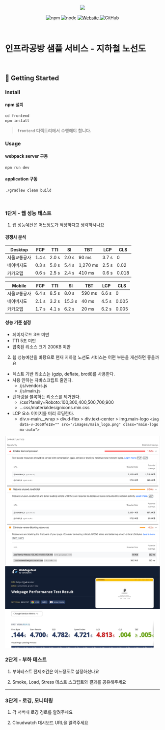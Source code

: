 <p align="center">
    <img width="200px;" src="https://raw.githubusercontent.com/woowacourse/atdd-subway-admin-frontend/master/images/main_logo.png"/>
</p>
<p align="center">
  <img alt="npm" src="https://img.shields.io/badge/npm-%3E%3D%205.5.0-blue">
  <img alt="node" src="https://img.shields.io/badge/node-%3E%3D%209.3.0-blue">
  <a href="https://edu.nextstep.camp/c/R89PYi5H" alt="nextstep atdd">
    <img alt="Website" src="https://img.shields.io/website?url=https%3A%2F%2Fedu.nextstep.camp%2Fc%2FR89PYi5H">
  </a>
  <img alt="GitHub" src="https://img.shields.io/github/license/next-step/atdd-subway-service">
</p>

<br>

# 인프라공방 샘플 서비스 - 지하철 노선도

<br>

## 🚀 Getting Started

### Install

#### npm 설치

```
cd frontend
npm install
```

> `frontend` 디렉토리에서 수행해야 합니다.

### Usage

#### webpack server 구동

```
npm run dev
```

#### application 구동

```
./gradlew clean build
```

<br>

### 1단계 - 웹 성능 테스트

1. 웹 성능예산은 어느정도가 적당하다고 생각하시나요

#### 경쟁사 분석

| Desktop      | FCP   | TTI   | SI    | TBT      | LCP   | CLS   |
| ------------ | ----- | ----- | ----- | -------- | ----- | ----- |
| 서울교통공사 | 1.4 s | 2.0 s | 2.0 s | 90 ms    | 3.7 s | 0     |
| 네이버지도   | 0.3 s | 5.0 s | 5.4 s | 1,270 ms | 2.5 s | 0.02  |
| 카카오맵     | 0.6 s | 2.5 s | 2.4 s | 410 ms   | 0.6 s | 0.018 |

| Mobile       | FCP   | TTI   | SI     | TBT    | LCP   | CLS   |
| ------------ | ----- | ----- | ------ | ------ | ----- | ----- |
| 서울교통공사 | 6.4 s | 8.5 s | 8.0 s  | 590 ms | 6.6 s | 0     |
| 네이버지도   | 2.1 s | 3.2 s | 15.3 s | 40 ms  | 4.5 s | 0.005 |
| 카카오맵     | 1.7 s | 4.1 s | 6.2 s  | 20 ms  | 6.2 s | 0.005 |

#### 성능 기준 설정

- 페이지로드 3초 미만
- TTI 5초 미만
- 압축된 리소스 크기 200KB 미만

2. 웹 성능예산을 바탕으로 현재 지하철 노선도 서비스는 어떤 부분을 개선하면 좋을까요

- 텍스트 기반 리소스는 (gzip, deflate, brotli)를 사용한다.
- 사용 안하는 자바스크립트 줄인다.
  - /js/vendors.js
  - /js/main.js
- 렌더링을 블록하는 리소스를 제거한다.
  - /css?family=Roboto:100,300,400,500,700,900
  - …css/materialdesignicons.min.css
- LCP 요소 이미지를 미리 로딩한다.
  - div.v-main\_\_wrap > div.d-flex > div.text-center > img.main-logo
    `<img data-v-3660fe18="" src="/images/main_logo.png" class="main-logo mx-auto">`

![PageSpeed Insights](images/pagespeed.png)
![WebPage Test](images/webpagetest.jpeg)

### 2단계 - 부하 테스트

1. 부하테스트 전제조건은 어느정도로 설정하셨나요

2. Smoke, Load, Stress 테스트 스크립트와 결과를 공유해주세요

---

### 3단계 - 로깅, 모니터링

1. 각 서버내 로깅 경로를 알려주세요

2. Cloudwatch 대시보드 URL을 알려주세요
